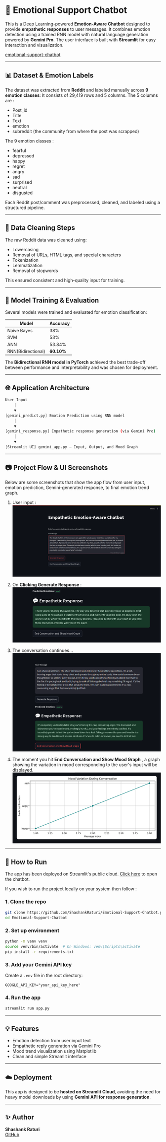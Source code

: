 # 🧠 Emotional Support Chatbot

This is a Deep Learning-powered **Emotion-Aware Chatbot** designed to provide **empathetic responses** to user messages. It combines emotion detection using a trained RNN model with natural language generation powered by **Gemini Pro**. The user interface is built with **Streamlit** for easy interaction and visualization.

[emotional-support-chatbot](https://emotional-support-chatbot.streamlit.app/)

---

## 📊 Dataset & Emotion Labels

The dataset was extracted from **Reddit** and labeled manually across **9 emotion classes**:
It consists of 29,419 rows and 5 columns. 
The 5 columns are :
- Post_id
- Title 
- Text	
- emotion	
- subreddit (the community from where the post was scrapped)


The 9 emotion classes : 
- fearful
- depressed
- happy
- regret
- angry
- sad
- surprised
- neutral
- disgusted

Each Reddit post/comment was preprocessed, cleaned, and labeled using a structured pipeline.

---

## 🧹 Data Cleaning Steps

The raw Reddit data was cleaned using:
- Lowercasing
- Removal of URLs, HTML tags, and special characters
- Tokenization
- Lemmatization
- Removal of stopwords

This ensured consistent and high-quality input for training.

---

## 🤖 Model Training & Evaluation

Several models were trained and evaluated for emotion classification:

| Model              | Accuracy |
|--------------------|----------|
| Naive Bayes        |    38%   |
| SVM                |    53%   |
| ANN                |   53.84% |
| RNN(Bidirectional) | **60.10%** |

The **Bidirectional RNN model in PyTorch** achieved the best trade-off between performance and interpretability and was chosen for deployment.

---

## 🌐 Application Architecture

```bash
User Input
    │
    ▼
[gemini_predict.py] Emotion Prediction using RNN model
    │
    ▼
[gemini_response.py] Empathetic response generation (via Gemini Pro)
    │
    ▼
[Streamlit UI] gemini_app.py – Input, Output, and Mood Graph
```

---

## 📷 Project Flow & UI Screenshots

Below are some screenshots that show the app flow from user input, emotion prediction, Gemini-generated response, to final emotion trend graph.


1. User input :
![Image failed to load](user_input.png)

2. On **Clicking Generate Response** : 
![Image failed to load](response1.png)

3. The conversation continues...
![Image failed to load](input_response2.png)

4. The moment you hit **End Conversation and Show Mood Graph** , a graph showing the variation in mood corresponding to the user's input will be displayed.
![Image failed to load](mood_chart.png)

---

## 🚀 How to Run


The app has been deployed on Streamlit's public cloud. [Click here](https://emotional-support-chatbot.streamlit.app/) to open the chatbot.


If you wish to run the project locally on your system then follow : 

### 1. Clone the repo
```bash
git clone https://github.com/ShashankRaturi/Emotional-Support-Chatbot.git
cd Emotional-Support-Chatbot
```

### 2. Set up environment
```bash
python -m venv venv
source venv/bin/activate  # On Windows: venv\Scripts\activate
pip install -r requirements.txt
```

### 3. Add your Gemini API key
Create a `.env` file in the root directory:
```env
GOOGLE_API_KEY="your_api_key_here"
```

### 4. Run the app
```bash
streamlit run app.py
```

---

## 💡 Features

- Emotion detection from user input text
- Empathetic reply generation via Gemini Pro
- Mood trend visualization using Matplotlib
- Clean and simple Streamlit interface

---

## ☁️ Deployment

This app is designed to be **hosted on Streamlit Cloud**, avoiding the need for heavy model downloads by using **Gemini API for response generation**.

---

## ✨ Author

**Shashank Raturi**  
[GitHub](https://github.com/ShashankRaturi)
